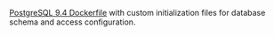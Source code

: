 [PostgreSQL 9.4 Dockerfile](https://registry.hub.docker.com/_/postgres/) with custom initialization files for database schema and access configuration.